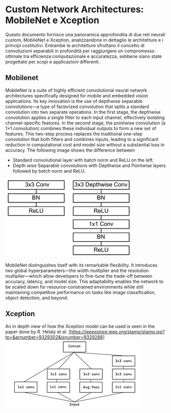 # Custom Network Architectures: MobileNet e Xception
Questo documento fornisce una panoramica approfondita di due reti neurali custom, MobileNet e Xception, analizzandone in dettaglio le architetture e i principi costitutivi. Entrambe le architetture sfruttano il concetto di convoluzioni separabili in profondità per raggiungere un compromesso ottimale tra efficienza computazionale e accuratezza, sebbene siano state progettate per scopi e applicazioni differenti.



## Mobilenet
MobileNet is a suite of highly efficient convolutional neural network architectures specifically designed for mobile and embedded vision applications. Its key innovation is the use of depthwise separable convolutions—a type of factorized convolution that splits a standard convolution into two separate operations. In the first stage, the depthwise convolution applies a single filter to each input channel, effectively isolating channel-specific features. In the second stage, the pointwise convolution (a 1×1 convolution) combines these individual outputs to form a new set of features. This two-step process replaces the traditional one-step convolution that both filters and combines inputs, leading to a significant reduction in computational cost and model size without a substantial loss in accuracy.
The following image shows the difference between 
- Standard convolutional layer with batch norm and ReLU on the left.
- Depth wise Separable convolutions with Depthwise
 and Pointwise layers followed by batch norm and ReLU.

![alt text](images/image-1.png)

MobileNet distinguishes itself with its remarkable flexibility. It introduces two global hyperparameters—the width multiplier and the resolution multiplier—which allow developers to fine-tune the trade-off between accuracy, latency, and model size. This adaptability enables the network to be scaled down for resource-constrained environments while still maintaining competitive performance on tasks like image classification, object detection, and beyond.


## Xception

An in depth view of how the Xception model can be used is seen in the paper done by R. Helaly et al. [https://ieeexplore.ieee.org/stamp/stamp.jsp?tp=&arnumber=9329302&isnumber=9329288]
![alt text](images/image.png)
